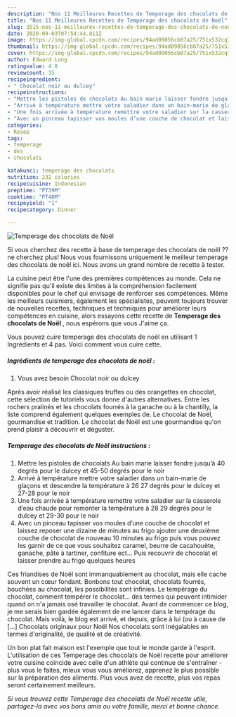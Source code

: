 ```yaml
---
description: "Nos 11 Meilleures Recettes de Temperage des chocolats de Noël"
title: "Nos 11 Meilleures Recettes de Temperage des chocolats de Noël"
slug: 3515-nos-11-meilleures-recettes-de-temperage-des-chocolats-de-noel
date: 2020-09-03T07:54:44.811Z
image: https://img-global.cpcdn.com/recipes/94ad09056cb87a25/751x532cq70/temperage-des-chocolats-de-noel-photo-principale-de-la-recette.jpg
thumbnail: https://img-global.cpcdn.com/recipes/94ad09056cb87a25/751x532cq70/temperage-des-chocolats-de-noel-photo-principale-de-la-recette.jpg
cover: https://img-global.cpcdn.com/recipes/94ad09056cb87a25/751x532cq70/temperage-des-chocolats-de-noel-photo-principale-de-la-recette.jpg
author: Edward Long
ratingvalue: 4.8
reviewcount: 15
recipeingredient:
- " Chocolat noir ou dulcey"
recipeinstructions:
- "Mettre les pistoles de chocolats Au bain marie laisser fondre jusqu’à 40 degrés pour le dulcey et 45-50 degrés pour le noir"
- "Arrivé à température mettre votre saladier dans un bain-marie de glaçons et descendre la température à 26 27 degrés pour le dulcey et 27-28 pour le noir"
- "Une fois arrivée à température remettre votre saladier sur la casserole d’eau chaude pour remonter la température à 28 29 degrés pour le dulcey et 29-30 pour le noir"
- "Avec un pinceau tapisser vos moules d’une couche de chocolat et laissez reposer une dizaine de minutes au frigo ajouter une deuxième couche de chocolat de nouveau 10 minutes au frigo puis vous pouvez les garnir de ce que vous souhaitez caramel, beurre de cacahouète, ganache, pâte à tartiner, confiture ect… Puis recouvrir de chocolat et laisser prendre au frigo quelques heures"
categories:
- Resep
tags:
- temperage
- des
- chocolats

katakunci: temperage des chocolats 
nutrition: 232 calories
recipecuisine: Indonesian
preptime: "PT39M"
cooktime: "PT40M"
recipeyield: "1"
recipecategory: Dinner

---
```



![Temperage des chocolats de Noël](https://img-global.cpcdn.com/recipes/94ad09056cb87a25/751x532cq70/temperage-des-chocolats-de-noel-photo-principale-de-la-recette.jpg)

Si vous cherchez des recette à base de temperage des chocolats de noël ?? ne cherchez plus! Nous vous fournissons uniquement le meilleur temperage des chocolats de noël ici. Nous avons un grand nombre de recette à tester.

La cuisine peut être l'une des premières compétences au monde. Cela ne signifie pas qu'il existe des limites à la compréhension facilement disponibles pour le chef qui envisage de renforcer ses compétences. Même les meilleurs cuisiniers, également les spécialistes, peuvent toujours trouver de nouvelles recettes, techniques et techniques pour améliorer leurs compétences en cuisine, alors essayons cette recette de <strong> Temperage des chocolats de Noël </strong>, nous espérons que vous J'aime ça.

<!--inarticleads1-->

Vous pouvez cuire temperage des chocolats de noël en utilisant 1 Ingrédients et 4 pas. Voici comment vous cuire cette.

##### Ingrédients de temperage des chocolats de noël :

1. Vous avez besoin  Chocolat noir ou dulcey


Après avoir réalisé les classiques truffes ou des orangettes en chocolat, cette sélection de tutoriels vous donne d&#39;autres alternatives. Entre les rochers pralinés et les chocolats fourrés à la ganache ou à la chantilly, la liste comprend également quelques exemples de. Le chocolat de Noël, gourmandise et tradition. Le chocolat de Noël est une gourmandise qu&#39;on prend plaisir à découvrir et déguster. 

<!--inarticleads2-->

##### Temperage des chocolats de Noël instructions :

1. Mettre les pistoles de chocolats Au bain marie laisser fondre jusqu’à 40 degrés pour le dulcey et 45-50 degrés pour le noir
1. Arrivé à température mettre votre saladier dans un bain-marie de glaçons et descendre la température à 26 27 degrés pour le dulcey et 27-28 pour le noir
1. Une fois arrivée à température remettre votre saladier sur la casserole d’eau chaude pour remonter la température à 28 29 degrés pour le dulcey et 29-30 pour le noir
1. Avec un pinceau tapisser vos moules d’une couche de chocolat et laissez reposer une dizaine de minutes au frigo ajouter une deuxième couche de chocolat de nouveau 10 minutes au frigo puis vous pouvez les garnir de ce que vous souhaitez caramel, beurre de cacahouète, ganache, pâte à tartiner, confiture ect… Puis recouvrir de chocolat et laisser prendre au frigo quelques heures


Ces friandises de Noël sont immanquablement au chocolat, mais elle cache souvent un cœur fondant. Bonbons tout chocolat, chocolats fourrés, bouchées au chocolat, les possibilités sont infinies. Le tempérage du chocolat, comment tempérer le chocolat… des termes qui peuvent intimider quand on n&#39;a jamais osé travailler le chocolat. Avant de commencer ce blog, je me serais bien gardée également de me lancer dans le tempérage du chocolat. Mais voilà, le blog est arrivé, et depuis, grâce à lui (ou à cause de […] Chocolats originaux pour Noël Nos chocolats sont inégalables en termes d&#39;originalité, de qualité et de créativité. 

<!--inarticleads1-->

<p>
Un bon plat fait maison est l'exemple que tout le monde garde à l'esprit. L'utilisation de ces Temperage des chocolats de Noël recette pour améliorer votre cuisine coïncide avec celle d'un athlète qui continue de s'entraîner - plus vous le faites, mieux vous vous améliorez, apprenez le plus possible sur la préparation des aliments. Plus vous avez de recette, plus vos repas seront certainement meilleurs.
</p>

<p>
<i>Si vous trouvez cette Temperage des chocolats de Noël recette utile, partagez-la avec vos bons amis ou votre famille, merci et bonne chance.</i>
</p>
